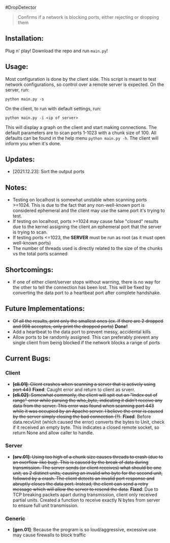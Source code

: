 #DropDetector
> Confirms if a network is blocking ports, either rejecting or dropping them

## Installation:
Plug n' play! Download the repo and run `main.py`!

## Usage:
Most configuration is done by the client side. This script is meant to test network configurations, so control over a remote server is expected.
On the server, run:
```
python main.py -s
```
On the client, to run with default settings, run:
```
python main.py -i <ip of server>
```
This will display a graph on the client and start making connections. The default parameters are to scan ports 1-1023 with a chunk size of 100. All defaults can be found in the help menu `python main.py -h`. The client will inform you when it's done.

## Updates:
- [2021.12.23]: Sort the output ports

## Notes:
- Testing on localhost is somewhat unstable when scanning ports >=1024. This is due to the fact that any non-well-known port is considered ephemeral and the client may use the same port it's trying to test.
- If testing on localhost, ports >=1024 may cause false "closed" results due to the kernel assigning the client an ephemeral port that the server is trying to scan.
- If testing ports <=1023, the **SERVER** must be run as root (as it must open well-known ports)
- The number of threads used is directly related to the size of the chunks vs the total ports scanned

## Shortcomings:
- If one of either client/server stops without warning, there is no way for the other to tell the connection has been lost. This will be fixed by converting the data port to a heartbeat port after complete handshake.

## Future Implementations:
- ~~Of all the results, print only the smallest ones (ex. If there are 2 dropped and 998 acceptes, only print the dropped ports)~~ **Done!**
- Add a heartbeat to the data port to prevent messy, accidental kills
- Allow ports to be randomly assigned. This can preferably prevent any single client from being blocked if the network blocks a range of ports


## Current Bugs:

### Client
- ~~**[cli.01]**: Client crashes when scanning a server that is actively using port 443~~ **Fixed**: Caught error and return to client as srverr.
- ~~**[cli.02]**: Somewhat commonly, the client will spit out an "Index out of range" error while parsing the who_byte, indicating it didn't receive any data from the server. This error was found when scanning port 443 while it was occupied by an Apache server. I believe the error is caused by the server simply closing the bad connection (?).~~ **Fixed**: Before data.recvUnit (which caused the error) converts the bytes to Unit, check if it received an empty byte. This indicates a closed remote socket, so return None and allow caller to handle.

### Server
- ~~**[srv.01]**: Using too high of a chunk size causes threads to crash (due to an overflow-like bug). This is caused by the break of data during transmission. The server sends (or client receives) what should be one unit, as 2 distinct units, causing an invalid who byte for the second unit, followed by a crash. The client detects an invalid port response and abruptly closes the data port. Instead, the client can send a retry message which will allow the server to resend the data.~~ **Fixed**: Due to TCP breaking packets apart during transmission, client only received partial units. Created a function to receive exactly N bytes from server to ensure full unit transmission.

### Generic
- **[gen.01]**: Because the program is so loud/aggressive, excessive use may cause firewalls to block traffic
